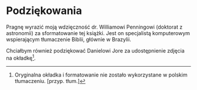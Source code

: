 # Podziękowania
Pragnę wyrazić moją wdzięczność dr. Williamowi Penningowi (doktorat z astronomii) za sformatowanie tej książki. Jest on specjalistą komputerowym wspierającym tłumaczenie Biblii, głównie w Brazylii.

Chciałbym również podziękować Danielowi Jore za udostępnienie zdjęcia na okładkę[^1].

[^1]: Oryginalna okładka i formatowanie nie zostało wykorzystane w polskim tłumaczeniu. [przyp. tłum.]